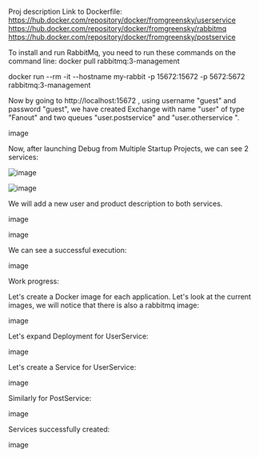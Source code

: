 Proj description 
Link to Dockerfile:
https://hub.docker.com/repository/docker/fromgreensky/userservice
https://hub.docker.com/repository/docker/fromgreensky/rabbitmq
https://hub.docker.com/repository/docker/fromgreensky/postservice

To install and run RabbitMq, you need to run these commands on the command line: docker pull rabbitmq:3-management

docker run --rm -it --hostname my-rabbit -p 15672:15672 -p 5672:5672 rabbitmq:3-management

Now by going to http://localhost:15672 , using username "guest" and password "guest", we have created Exchange with name "user" of type "Fanout" and two queues "user.postservice" and "user.otherservice ".

image

Now, after launching Debug from Multiple Startup Projects, we can see 2 services:

![image](https://user-images.githubusercontent.com/93725278/212024181-be85b86e-71d5-4154-9a29-1c132eebf6bf.png)

![image](https://user-images.githubusercontent.com/93725278/212052004-17ce432f-023a-4c9a-b3bf-78b47bbcdcaa.png)

We will add a new user and product description to both services.

image

image

We can see a successful execution:

image

Work progress:

Let's create a Docker image for each application. Let's look at the current images, we will notice that there is also a rabbitmq image:

image

Let's expand Deployment for UserService:

image

Let's create a Service for UserService:

image

Similarly for PostService:

image

Services successfully created:

image
